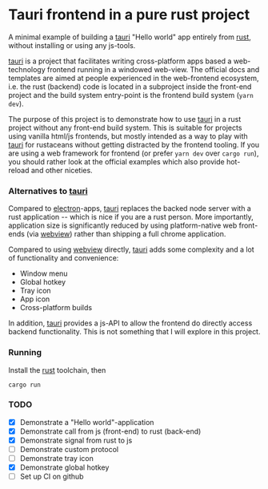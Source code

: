 # Tauri frontend in a pure rust project

A minimal example of building a [tauri] "Hello world" app entirely from [rust], without installing or using any js-tools.

[tauri] is a project that facilitates writing cross-platform apps based a web-technology frontend running in a windowed web-view.
The official docs and templates are aimed at people experienced in the web-frontend ecosystem, i.e. the rust (backend) code is located in a subproject inside the front-end project and the build system entry-point is the frontend build system (`yarn dev`).

The purpose of this project is to demonstrate how to use [tauri] in a rust project without any front-end build system.
This is suitable for projects using vanilla html/js frontends, but mostly intended as a way to play with [tauri] for rustaceans without getting distracted by the frontend tooling.
If you are using a web framework for frontend (or prefer `yarn dev` over `cargo run`), you should rather look at the official examples which also provide hot-reload and other niceties.

### Alternatives to [tauri]
Compared to [electron]-apps, [tauri] replaces the backed node server with a rust application -- which is nice if you are a rust person.
More importantly, application size is significantly reduced by using platform-native web front-ends (via [webview]) rather than shipping a full chrome application.

Compared to using [webview] directly, [tauri] adds some complexity and a lot of functionality and convenience:
- Window menu
- Global hotkey
- Tray icon
- App icon
- Cross-platform builds

In addition, [tauri] provides a js-API to allow the frontend do directly access backend functionality. This is not something that I will explore in this project.

### Running
Install the [rust] toolchain, then

    cargo run

### TODO

- [x] Demonstrate a "Hello world"-application
- [x] Demonstrate call from js (front-end) to rust (back-end)
- [x] Demonstrate signal from rust to js
- [ ] Demonstrate custom protocol
- [ ] Demonstrate tray icon
- [x] Demonstrate global hotkey
- [ ] Set up CI on github

[rust]: https://www.rust-lang.org/
[tauri]: https://tauri.studio/en/
[electron]: https://www.electronjs.org/
[webview]: https://github.com/webview
